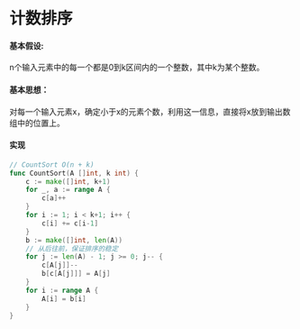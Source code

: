 # 计数排序

#### 基本假设:

n个输入元素中的每一个都是0到k区间内的一个整数，其中k为某个整数。

#### 基本思想：

对每一个输入元素x，确定小于x的元素个数，利用这一信息，直接将x放到输出数组中的位置上。

#### 实现

```go
// CountSort O(n + k)
func CountSort(A []int, k int) {
	c := make([]int, k+1)
	for _, a := range A {
		c[a]++
	}
	for i := 1; i < k+1; i++ {
		c[i] += c[i-1]
	}
	b := make([]int, len(A))
    // 从后往前，保证排序的稳定
	for j := len(A) - 1; j >= 0; j-- {
		c[A[j]]--
		b[c[A[j]]] = A[j]
	}
	for i := range A {
		A[i] = b[i]
	}
}
```

